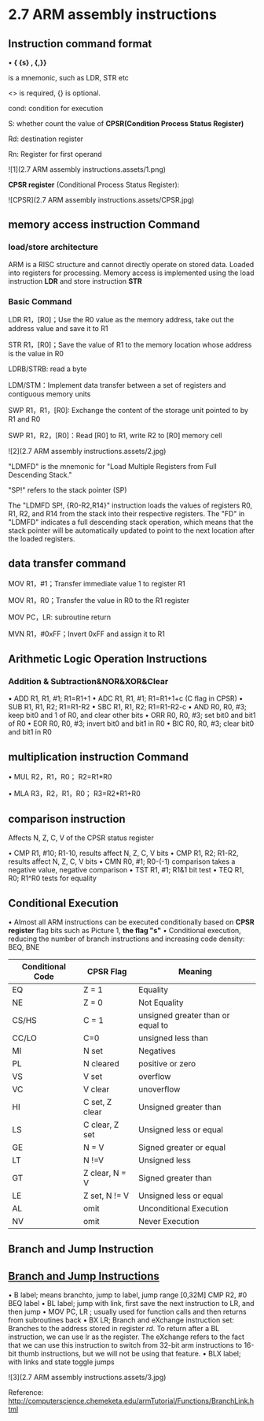 # 2.7 ARM assembly instructions



## Instruction command format

•  **<opcode>{ <cond> {s}<Rn> , <Rd>{,<operand2>}}**

<opcode> is a mnemonic, such as LDR, STR etc

<> is required, {} is optional.

cond: condition for execution

 S: whether count the value of **CPSR(Condition Process Status Register)**

Rd: destination register

Rn: Register for first operand

![1](2.7 ARM assembly instructions.assets/1.png)

**CPSR register** (Conditional Process Status Register):

![CPSR](2.7 ARM assembly instructions.assets/CPSR.jpg)



## memory access instruction Command

### load/store architecture

ARM is a RISC structure and cannot directly operate on stored data.
Loaded into registers for processing. Memory access is implemented using the load instruction **LDR** and store instruction **STR**

### Basic Command

LDR R1，[R0]；Use the R0 value as the memory address, take out the address value and save it to R1

STR R1，[R0]；Save the value of R1 to the memory location whose address is the value in R0

LDRB/STRB: read a byte

LDM/STM：Implement data transfer between a set of registers and contiguous memory units

SWP R1，R1，[R0]: Exchange the content of the storage unit pointed to by R1 and R0

SWP R1，R2，[R0]：Read [R0] to R1, write R2 to [R0] memory cell

![2](2.7 ARM assembly instructions.assets/2.jpg)

"LDMFD" is the mnemonic for "Load Multiple Registers from Full Descending Stack."

"SP!" refers to the stack pointer (SP)

The "LDMFD SP!, {R0-R2,R14}" instruction loads the values of registers R0, R1, R2, and R14 from the stack into their respective registers. The "FD" in "LDMFD" indicates a full descending stack operation, which means that the stack pointer will be automatically updated to point to the next location after the loaded registers.



## data transfer command

MOV R1，#1；Transfer immediate value 1 to register R1

MOV R1，R0；Transfer the value in R0 to the R1 register

MOV PC，LR: subroutine return

MVN R1，#0xFF；Invert 0xFF and assign it to R1



## Arithmetic Logic Operation Instructions

### Addition & Subtraction&NOR&XOR&Clear

• ADD R1, R1, #1; R1=R1+1
• ADC R1, R1, #1; R1=R1+1+c (C flag in CPSR)
• SUB R1, R1, R2; R1=R1-R2
• SBC R1, R1, R2; R1=R1-R2-c
• AND R0, R0, #3; keep bit0 and 1 of R0, and clear other bits
• ORR R0, R0, #3; set bit0 and bit1 of R0
• EOR R0, R0, #3; invert bit0 and bit1 in R0
• BIC R0, R0, #3; clear bit0 and bit1 in R0



## multiplication instruction Command

• MUL R2，R1，R0； R2=R1*R0 

• MLA R3，R2，R1，R0； R3=R2*R1+R0



## comparison instruction

Affects N, Z, C, V of the CPSR status register

• CMP R1, #10; R1-10, results affect N, Z, C, V bits
• CMP R1, R2; R1-R2, results affect N, Z, C, V bits
• CMN R0, #1; R0-(-1) comparison takes a negative value, negative comparison
• TST R1, #1; R1&1 bit test
• TEQ R1, R0; R1^R0 tests for equality



## Conditional Execution

• Almost all ARM instructions can be executed conditionally based on **CPSR register** flag bits such as Picture 1, **the flag "s"**
• Conditional execution, reducing the number of branch instructions and increasing code density: BEQ, BNE

| Conditional Code | CPSR Flag      | Meaning                           |
| ---------------- | -------------- | --------------------------------- |
| EQ               | Z = 1          | Equality                          |
| NE               | Z = 0          | Not Equality                      |
| CS/HS            | C = 1          | unsigned greater than or equal to |
| CC/LO            | C=0            | unsigned less than                |
| MI               | N set          | Negatives                         |
| PL               | N cleared      | positive or zero                  |
| VS               | V set          | overflow                          |
| VC               | V clear        | unoverflow                        |
| HI               | C set, Z clear | Unsigned greater than             |
| LS               | C clear, Z set | Unsigned less or equal            |
| GE               | N = V          | Signed greater or equal           |
| LT               | N !=V          | Unsigned less                     |
| GT               | Z clear, N = V | Signed greater than               |
| LE               | Z set, N != V  | Unsigned less or equal            |
| AL               | omit           | Unconditional Execution           |
| NV               | omit           | Never Execution                   |



## Branch and Jump Instruction

## [Branch and Jump Instructions](https://www.doc.ic.ac.uk/lab/secondyear/spim/node16.html)

• B label; means branchto,  jump to label, jump range [0,32M]
        CMP R2, #0
        BEQ label
• BL label; jump with link, first save the next instruction to LR, and then jump
• MOV PC, LR ; usually used for function calls and then returns from subroutines
back
• BX LR; Branch and eXchange instruction set: Branches to the address stored in register *rd*. To return after a BL instruction, we can use lr as the register. The eXchange refers to the fact that we can use this instruction to switch from 32-bit arm instructions to 16-bit thumb instructions, but we will not be using that feature.
• BLX label; with links and state toggle jumps

![3](2.7 ARM assembly instructions.assets/3.jpg)

Reference: http://computerscience.chemeketa.edu/armTutorial/Functions/BranchLink.html

